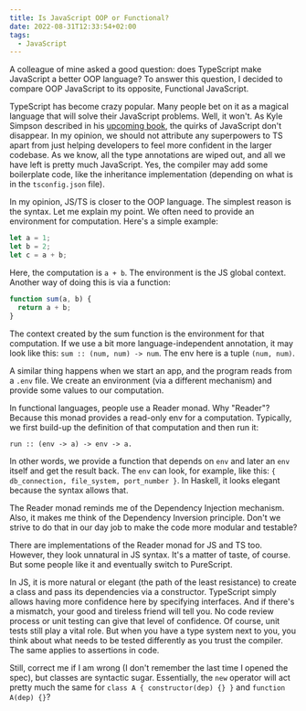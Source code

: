 ```yaml
---
title: Is JavaScript OOP or Functional?
date: 2022-08-31T12:33:54+02:00
tags:
  - JavaScript
---
```


A colleague of mine asked a good question: does TypeScript make JavaScript a better OOP language? To answer this question, I decided to compare OOP JavaScript to its opposite, Functional JavaScript.

TypeScript has become crazy popular. Many people bet on it as a magical language that will solve their JavaScript problems. Well, it won't. As Kyle Simpson described in his [upcoming book](https://github.com/getify/You-Dont-Know-JS/blob/2nd-ed/types-grammar/ch4.md), the quirks of JavaScript don't disappear. In my opinion, we should not attribute any superpowers to TS apart from just helping developers to feel more confident in the larger codebase. As we know, all the type annotations are wiped out, and all we have left is pretty much JavaScript. Yes, the compiler may add some boilerplate code, like the inheritance implementation (depending on what is in the `tsconfig.json` file).

In my opinion, JS/TS is closer to the OOP language. The simplest reason is the syntax. Let me explain my point. We often need to provide an environment for computation. Here's a simple example:

```js
let a = 1;
let b = 2;
let c = a + b;
```

Here, the computation is `a + b`. The environment is the JS global context. Another way of doing this is via a function:

```js
function sum(a, b) {
  return a + b;
}
```

The context created by the sum function is the environment for that computation. If we use a bit more language-independent annotation, it may look like this: `sum :: (num, num) -> num`. The env here is a tuple `(num, num)`.

A similar thing happens when we start an app, and the program reads from a `.env` file. We create an environment (via a different mechanism) and provide some values to our computation.

In functional languages, people use a Reader monad. Why "Reader"? Because this monad provides a read-only env for a computation. Typically, we first build-up the definition of that computation and then run it:

```
run :: (env -> a) -> env -> a.
```

In other words, we provide a function that depends on `env` and later an `env` itself and get the result back. The `env` can look, for example, like this: `{ db_connection, file_system, port_number }`. In Haskell, it looks elegant because the syntax allows that.

The Reader monad reminds me of the Dependency Injection mechanism. Also, it makes me think of the Dependency Inversion principle. Don't we strive to do that in our day job to make the code more modular and testable?

There are implementations of the Reader monad for JS and TS too. However, they look unnatural in JS syntax. It's a matter of taste, of course. But some people like it and eventually switch to PureScript.

In JS, it is more natural or elegant (the path of the least resistance) to create a class and pass its dependencies via a constructor. TypeScript simply allows having more confidence here by specifying interfaces. And if there's a mismatch, your good and tireless friend will tell you. No code review process or unit testing can give that level of confidence. Of course, unit tests still play a vital role. But when you have a type system next to you, you think about what needs to be tested differently as you trust the compiler. The same applies to assertions in code.

Still, correct me if I am wrong (I don't remember the last time I opened the spec), but classes are syntactic sugar. Essentially, the `new` operator will act pretty much the same for
`class A { constructor(dep) {} }` and `function A(dep) {}`?

